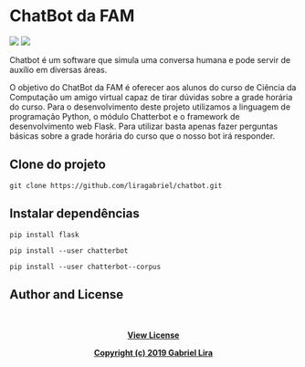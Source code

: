 # ChatBot da FAM

[![](https://img.shields.io/badge/author-Gabriel-blue)](http://www.liragabriel.com)
[![](https://img.shields.io/badge/license-MIT-green)](https://github.com/liragabriel/chatbot/blob/master/LICENSE)

<p>Chatbot é um software que simula uma conversa humana e pode
servir de auxílio em diversas áreas.</p>
<p>O objetivo do ChatBot da FAM é oferecer aos alunos do curso de Ciência da
Computação um amigo virtual capaz de tirar dúvidas sobre a grade horária do curso.
Para o desenvolvimento deste projeto utilizamos a linguagem de programação
Python, o módulo Chatterbot e o framework de desenvolvimento web Flask. Para
utilizar basta apenas fazer perguntas básicas sobre a grade horária do curso que o
nosso bot irá responder.</p>


## Clone do projeto

    git clone https://github.com/liragabriel/chatbot.git


## Instalar dependências

    pip install flask

    pip install --user chatterbot

    pip install --user chatterbot--corpus


## Author and License

<p align="center" style="margin-top: 10%">
    <strong>
        <a href="http://www.liragabriel.com/mit-license">View License<a>
    </strong>
</p>
<p align="center">
    <strong>
        <a href="http://www.liragabriel.com">Copyright (c) 2019 Gabriel Lira</a>
    </strong>
</p>
